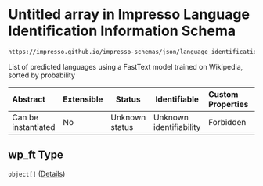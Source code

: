 # Untitled array in Impresso Language Identification Information Schema

```txt
https://impresso.github.io/impresso-schemas/json/language_identification/language_identification.schema.json#/properties/wp_ft
```

List of predicted languages using a FastText model trained on Wikipedia, sorted by probability


| Abstract            | Extensible | Status         | Identifiable            | Custom Properties | Additional Properties | Access Restrictions | Defined In                                                                                                 |
| :------------------ | ---------- | -------------- | ----------------------- | :---------------- | --------------------- | ------------------- | ---------------------------------------------------------------------------------------------------------- |
| Can be instantiated | No         | Unknown status | Unknown identifiability | Forbidden         | Allowed               | none                | [language_identification.schema.json\*](../out/language_identification.schema.json "open original schema") |

## wp_ft Type

`object[]` ([Details](language_identification-definitions-lid.md))
